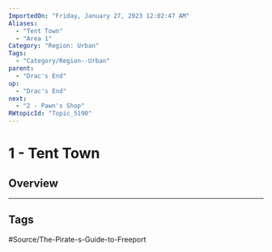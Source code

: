 ```yaml
---
ImportedOn: "Friday, January 27, 2023 12:02:47 AM"
Aliases:
  - "Tent Town"
  - "Area 1"
Category: "Region: Urban"
Tags:
  - "Category/Region--Urban"
parent:
  - "Drac's End"
up:
  - "Drac's End"
next:
  - "2 - Pawn's Shop"
RWtopicId: "Topic_5190"
---
```

# 1 - Tent Town
## Overview

---
## Tags
#Source/The-Pirate-s-Guide-to-Freeport

